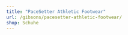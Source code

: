 ```yaml
---
title: "PaceSetter Athletic Footwear"
url: /gibsons/pacesetter-athletic-footwear/
shop: Schuhe
---
```

